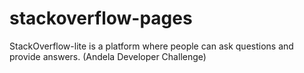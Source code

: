 # stackoverflow-pages
StackOverflow-lite is a platform where people can ask questions and provide answers. (Andela Developer Challenge)
